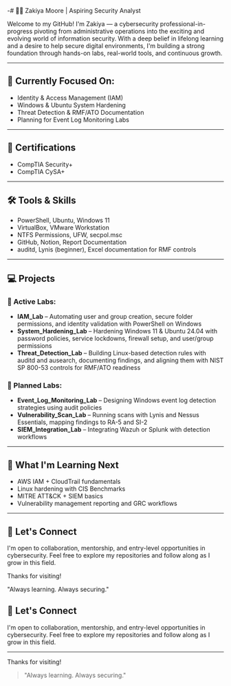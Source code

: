 -# 👋🏽 Zakiya Moore | Aspiring Security Analyst

Welcome to my GitHub! I'm Zakiya — a cybersecurity professional-in-progress pivoting from administrative operations into the exciting and evolving world of information security. With a deep belief in lifelong learning and a desire to help secure digital environments, I'm building a strong foundation through hands-on labs, real-world tools, and continuous growth.

---

## 🔐 Currently Focused On:

* Identity & Access Management (IAM)
* Windows & Ubuntu System Hardening
* Threat Detection & RMF/ATO Documentation
* Planning for Event Log Monitoring Labs

---

## 🧠 Certifications

* CompTIA Security+
* CompTIA CySA+

---

## 🛠️ Tools & Skills

* PowerShell, Ubuntu, Windows 11
* VirtualBox, VMware Workstation
* NTFS Permissions, UFW, secpol.msc
* GitHub, Notion, Report Documentation
* auditd, Lynis (beginner), Excel documentation for RMF controls

---

## 💻 Projects

### 🧪 Active Labs:

* **IAM\_Lab** – Automating user and group creation, secure folder permissions, and identity validation with PowerShell on Windows
* **System\_Hardening\_Lab** – Hardening Windows 11 & Ubuntu 24.04 with password policies, service lockdowns, firewall setup, and user/group permissions
* **Threat\_Detection\_Lab** – Building Linux-based detection rules with auditd and ausearch, documenting findings, and aligning them with NIST SP 800-53 controls for RMF/ATO readiness

### 📍 Planned Labs:

* **Event\_Log\_Monitoring\_Lab** – Designing Windows event log detection strategies using audit policies
* **Vulnerability\_Scan\_Lab** – Running scans with Lynis and Nessus Essentials, mapping findings to RA-5 and SI-2
* **SIEM\_Integration\_Lab** – Integrating Wazuh or Splunk with detection workflows

---

## 🌱 What I'm Learning Next

* AWS IAM + CloudTrail fundamentals
* Linux hardening with CIS Benchmarks
* MITRE ATT\&CK + SIEM basics
* Vulnerability management reporting and GRC workflows

---

## 🤝 Let's Connect

I'm open to collaboration, mentorship, and entry-level opportunities in cybersecurity. Feel free to explore my repositories and follow along as I grow in this field.

Thanks for visiting!

"Always learning. Always securing."


## 🤝 Let's Connect
I'm open to collaboration, mentorship, and entry-level opportunities in cybersecurity. Feel free to explore my repositories and follow along as I grow in this field.

---

Thanks for visiting!

> "Always learning. Always securing."

